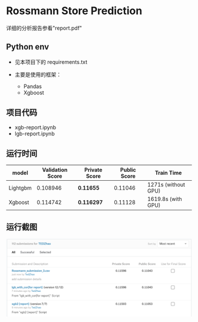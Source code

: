 # Rossmann Store Prediction

详细的分析报告参看"report.pdf"

## Python env

- 见本项目下的 requirements.txt

- 主要是使用的框架：
  - Pandas
  - Xgboost


## 项目代码

- xgb-report.ipynb
- lgb-report.ipynb


## 运行时间

| model    | Validation Score | Private Score | Public Score | Train Time          |
| -------- | ---------------- | ------------- | ------------ | ------------------- |
| Lightgbm | 0.108946         | **0.11655**   | 0.11046      | 1271s (without GPU) |
| Xgboost  | 0.114742         | **0.116297**  | 0.11128      | 1619.8s (with GPU)  |

## 运行截图

![屏幕截图](screenshot.png)